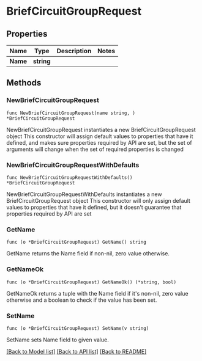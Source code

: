# BriefCircuitGroupRequest

## Properties

Name | Type | Description | Notes
------------ | ------------- | ------------- | -------------
**Name** | **string** |  | 

## Methods

### NewBriefCircuitGroupRequest

`func NewBriefCircuitGroupRequest(name string, ) *BriefCircuitGroupRequest`

NewBriefCircuitGroupRequest instantiates a new BriefCircuitGroupRequest object
This constructor will assign default values to properties that have it defined,
and makes sure properties required by API are set, but the set of arguments
will change when the set of required properties is changed

### NewBriefCircuitGroupRequestWithDefaults

`func NewBriefCircuitGroupRequestWithDefaults() *BriefCircuitGroupRequest`

NewBriefCircuitGroupRequestWithDefaults instantiates a new BriefCircuitGroupRequest object
This constructor will only assign default values to properties that have it defined,
but it doesn't guarantee that properties required by API are set

### GetName

`func (o *BriefCircuitGroupRequest) GetName() string`

GetName returns the Name field if non-nil, zero value otherwise.

### GetNameOk

`func (o *BriefCircuitGroupRequest) GetNameOk() (*string, bool)`

GetNameOk returns a tuple with the Name field if it's non-nil, zero value otherwise
and a boolean to check if the value has been set.

### SetName

`func (o *BriefCircuitGroupRequest) SetName(v string)`

SetName sets Name field to given value.



[[Back to Model list]](../README.md#documentation-for-models) [[Back to API list]](../README.md#documentation-for-api-endpoints) [[Back to README]](../README.md)


